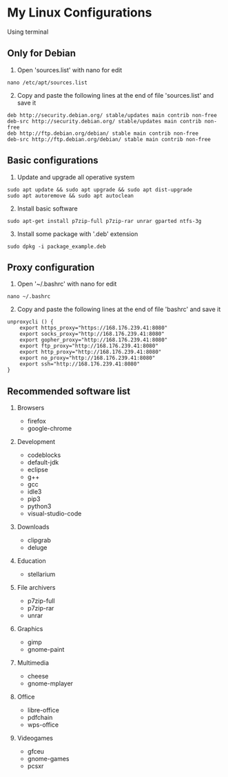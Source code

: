 # My Linux Configurations
Using terminal

## Only for Debian
1. Open 'sources.list' with nano for edit
```
nano /etc/apt/sources.list
````
2. Copy and paste the following lines at the end of file 'sources.list' and save it
```
deb http://security.debian.org/ stable/updates main contrib non-free
deb-src http://security.debian.org/ stable/updates main contrib non-free
deb http://ftp.debian.org/debian/ stable main contrib non-free
deb-src http://ftp.debian.org/debian/ stable main contrib non-free
```
## Basic configurations
1. Update and upgrade all operative system
```
sudo apt update && sudo apt upgrade && sudo apt dist-upgrade
sudo apt autoremove && sudo apt autoclean
```

2. Install basic software 
```
sudo apt-get install p7zip-full p7zip-rar unrar gparted ntfs-3g
```

3. Install some package with '.deb' extension
```
sudo dpkg -i package_example.deb
```

## Proxy configuration
1. Open '~/.bashrc' with nano for edit
```
nano ~/.bashrc 
```

2. Copy and paste the following lines at the end of file 'bashrc' and save it
```
unproxycli () {
    export https_proxy="https://168.176.239.41:8080"
    export socks_proxy="http://168.176.239.41:8080"
    export gopher_proxy="http://168.176.239.41:8080"
    export ftp_proxy="http://168.176.239.41:8080"
    export http_proxy="http://168.176.239.41:8080"
    export no_proxy="http://168.176.239.41:8080"
    export ssh="http://168.176.239.41:8080"
}
```

## Recommended software list
1. Browsers
    - firefox
    - google-chrome

2. Development
    - codeblocks
    - default-jdk
    - eclipse
    - g++ 
    - gcc
    - idle3
    - pip3
    - python3
    - visual-studio-code

3. Downloads
    - clipgrab
    - deluge

4. Education 
    - stellarium

5. File archivers
    - p7zip-full
    - p7zip-rar
    - unrar

6. Graphics
    - gimp
    - gnome-paint

7. Multimedia
    - cheese
    - gnome-mplayer

8. Office
    - libre-office
    - pdfchain
    - wps-office

9. Videogames
    - gfceu
    - gnome-games
    - pcsxr
